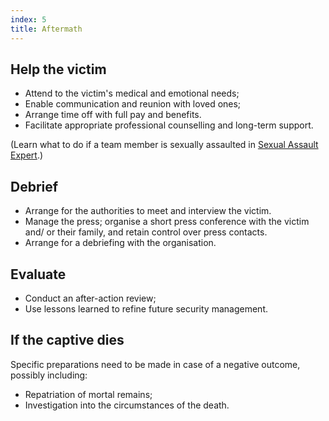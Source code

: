 ```yaml
---
index: 5
title: Aftermath
---
```

## Help the victim

*   Attend to the victim's medical and emotional needs;
*	Enable communication and reunion with loved ones;
*	Arrange time off with full pay and benefits.
* 	Facilitate appropriate professional counselling and long-term support.

(Learn what to do if a team member is sexually assaulted in [Sexual Assault Expert](umbrella://lesson/sexual-assault/2).)

## Debrief

*   Arrange for the authorities to meet and interview the victim.
*   Manage the press; organise a short press conference with the victim and/ or their family, and retain control over press contacts.
*   Arrange for a debriefing with the organisation.

## Evaluate

*   Conduct an after-action review;
*	Use lessons learned to refine future security management.

## If the captive dies

Specific preparations need to be made in case of a negative outcome, possibly including: 

*	Repatriation of mortal remains;
*	Investigation into the circumstances of the death.